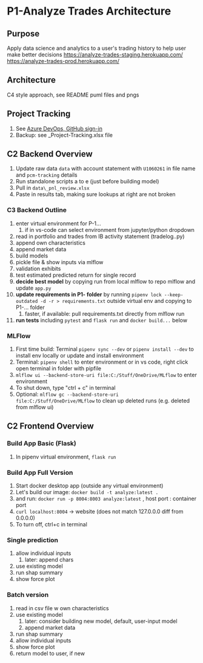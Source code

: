 # P1-Analyze Trades Architecture

## Purpose

Apply data science and analytics to a user's trading history to help user make better decisions
https://analyze-trades-staging.herokuapp.com/
https://analyze-trades-prod.herokuapp.com/

## Architecture

C4 style approach, see README puml files and pngs

## Project Tracking

1. See [Azure DevOps, GitHub sign-in](https://dev.azure.com/swang4331/P1-AnalyzeTrades/_backlogs/backlog/P1-AnalyzeTrades%20Team/Features/?showParents=true)
1. Backup: see _Project-Tracking.xlsx file

## C2 Backend Overview

1. Update raw data `data` with account statement with `U1060261` in file name and `pcm-tracking` details
1. Run standalone scripts a to e (just before building model)
1. Pull in `data\_pnl_review.xlsx`
1. Paste in results tab, making sure lookups at right are not broken

### C3 Backend Outline

1. enter virtual environment for P-1...
    1. if in vs-code can select environment from jupyter/python dropdown
1. read in portfolio and trades from IB activity statement (tradelog..py)
1. append own characteristics
1. append market data
1. build models
1. pickle file & show inputs via mlflow
1. validation exhibits
1. test estimated predicted return for single record
1. **decide best model** by copying run from local mlflow to repo mlflow and update `app.py`
1. **update requirements in P1- folder** by running `pipenv lock --keep-outdated -d -r > requirements.txt` outside virtual env and copying to P1-... folder
    1. faster, if available: pull requirements.txt directly from mlflow run
1. **run tests** including `pytest` and `flask run` and `docker build...` below

### MLFlow

1. First time build: Terminal `pipenv sync --dev` or `pipenv install --dev` to install env locally or update and install environment
1. Terminal: `pipenv shell` to enter environment or in vs code, right click open terminal in folder with pipfile
1. `mlflow ui --backend-store-uri file:C:/Stuff/OneDrive/MLflow` to enter environment
1. To shut down, type "ctrl + c" in terminal
1. Optional: `mlflow gc --backend-store-uri file:C:/Stuff/OneDrive/MLflow` to clean up deleted runs (e.g. deleted from mlflow ui)

## C2 Frontend Overview

### Build App Basic (Flask)

1. In pipenv virtual environment, `flask run`

### Build App Full Version

1. Start docker desktop app (outside any virtual environment)
1. Let's build our image: `docker build -t analyze:latest .`
1. and run: `docker run -p 8004:8003 analyze:latest` ,  host port : container port
1. `curl localhost:8004` -> website (does not match 127.0.0.0 diff from 0.0.0.0)
1. To turn off, ctrl+c in terminal

### Single prediction

1. allow individual inputs
    1. later: append chars
1. use existing model
1. run shap summary
1. show force plot

### Batch version

1. read in csv file w own characteristics
1. use existing model
    1. later: consider building new model, default, user-input model
    1. append market data
1. run shap summary
1. allow individual inputs
1. show force plot
1. return model to user, if new
